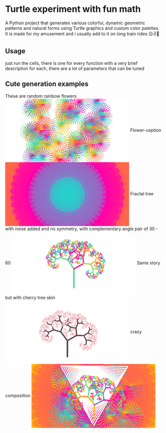 # Turtle experiment with fun math

A Python project that generates various colorful, dynamic geometric patterns and natural forms using Turtle graphics and custom color palettes.
It is made for my amusement and i usually add to it on long train rides 😌✌💖
## Usage

just run the cells, there is one for every function with a very brief description for each, there are a lot of parameters that can be tuned

## Cute generation examples
These are random rainbow flowers
<img src="https://github.com/dsabi17/lines-and-stuff-i-think/blob/main/output/dandelions.png" width="400px" align="center">
Flower-ception
<img src="https://github.com/dsabi17/lines-and-stuff-i-think/blob/main/output/flower_power_1.png" width="400px" align="center">
Fractal tree with noise added and no symmetry, with complementary angle pair of 30 - 60
<img src="https://github.com/dsabi17/lines-and-stuff-i-think/blob/main/output/tree_noise_no_symmetry.png" width="400px" align="center">
Same story but with cherry tree skin
<img src="https://github.com/dsabi17/lines-and-stuff-i-think/blob/main/output/CHERRY_tree_noise_no_symmetry.png" width="400px" align="center">
crazy composition
<img src="https://github.com/dsabi17/lines-and-stuff-i-think/blob/main/output/composition.png" width="400px" align="center">
